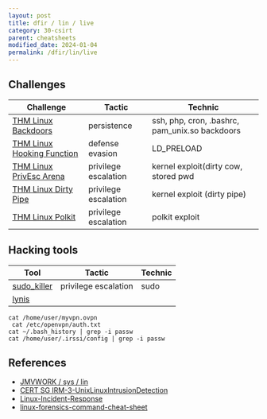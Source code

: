 ```yaml
---
layout: post
title: dfir / lin / live
category: 30-csirt
parent: cheatsheets
modified_date: 2024-01-04
permalink: /dfir/lin/live
---
```


## Challenges

| Challenge | Tactic | Technic |
|-------------------------------------------------------------------------|----------------------|------------------------------------------------|
| [THM Linux Backdoors](https://tryhackme.com/room/linuxbackdoors)        | persistence          | ssh, php, cron, .bashrc, pam_unix.so backdoors |
| [THM Linux Hooking Function](https://tryhackme.com/room/linuxbackdoors) | defense evasion      | LD_PRELOAD |
| [THM Linux PrivEsc Arena](https://tryhackme.com/room/linuxprivescarena) | privilege escalation | kernel exploit(dirty cow, stored pwd |
| [THM Linux Dirty Pipe](https://tryhackme.com/room/dirtypipe)            | privilege escalation | kernel exploit (dirty pipe) |
| [THM Linux Polkit](https://tryhackme.com/room/pwnkit)                   | privilege escalation | polkit exploit |

 ## Hacking tools

| Tool | Tactic | Technic |
|-------------------------------------------------------------------------|----------------------|------------------------------------------------|
| [sudo_killer](https://github.com/TH3xACE/SUDO_KILLER)                   | privilege escalation | sudo | 
|[lynis](https://github.com/CISOfy/lynis)                                 |                      |      |

```
cat /home/user/myvpn.ovpn
 cat /etc/openvpn/auth.txt
cat ~/.bash_history | grep -i passw
cat /home/user/.irssi/config | grep -i passw
```

## References

- [JMVWORK / sys / lin](/sys/lin)
- [CERT SG IRM-3-UnixLinuxIntrusionDetection](https://raw.githubusercontent.com/certsocietegenerale/IRM/main/EN/IRM-3-UnixLinuxIntrusionDetection.pdf)
- [Linux-Incident-Response](https://github.com/vm32/Linux-Incident-Response)
- [linux-forensics-command-cheat-sheet](https://fahmifj.github.io/blog/linux-forensics-command-cheat-sheet/)
